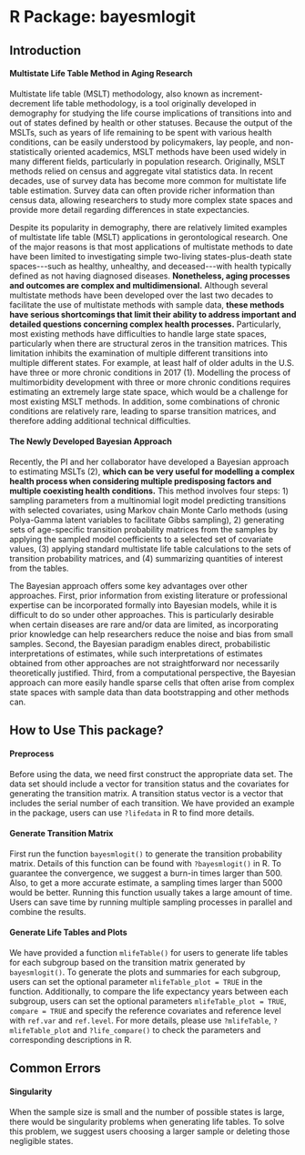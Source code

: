 # R Package: bayesmlogit



## Introduction

#### Multistate Life Table Method in Aging Research

Multistate life table (MSLT) methodology, also known as increment-decrement life table methodology, is a tool originally developed in demography for studying the life course implications of transitions into and out of states defined by health or other statuses. Because the output of the MSLTs, such as years of life remaining to be spent with various health conditions, can be easily understood by policymakers, lay people, and non-statistically oriented academics, MSLT methods have been used widely in many different fields, particularly in population research. Originally, MSLT methods relied on census and aggregate vital statistics data.  In recent decades, use of survey data has become more common for multistate life table estimation. Survey data can often provide richer information than census data, allowing researchers to study more complex state spaces and provide more detail regarding differences in state expectancies.

Despite its popularity in demography, there are relatively limited examples of multistate life table (MSLT) applications in gerontological research. One of the major reasons is that most applications of multistate methods to date have been limited to investigating simple two-living states-plus-death state spaces---such as healthy, unhealthy, and deceased---with health typically defined as not having diagnosed diseases. **Nonetheless, aging processes and outcomes are complex and multidimensional.** Although several multistate methods have been developed over the last two decades to facilitate the use of multistate methods with sample data, **these methods have serious shortcomings that limit their ability to address important and detailed questions concerning complex health processes.** Particularly, most existing methods have difficulties to handle large state spaces, particularly when there are structural zeros in the transition matrices. This limitation inhibits the examination of multiple different transitions into multiple different states. For example, at least half of older adults in the U.S. have three or more chronic conditions in 2017 (1). Modelling the process of multimorbidity development with three or more chronic conditions requires estimating an extremely large state space, which would be a challenge for most existing MSLT methods. In addition, some combinations of chronic conditions are relatively rare, leading to sparse transition matrices, and therefore adding additional technical difficulties.

#### **The Newly Developed Bayesian Approach**

Recently, the PI and her collaborator have developed a Bayesian approach to estimating MSLTs (2), **which can be very useful for modelling a complex health process when considering multiple predisposing factors and multiple coexisting health conditions.** This method involves four steps: 1) sampling parameters from a multinomial logit model predicting transitions with selected covariates, using Markov chain Monte Carlo methods (using Polya-Gamma latent variables to facilitate Gibbs sampling), 2) generating sets of age-specific transition probability matrices from the samples by applying the sampled model coefficients to a selected set of covariate values, (3) applying standard multistate life table calculations to the sets of transition probability matrices, and (4) summarizing quantities of interest from the tables. 

The Bayesian approach offers some key advantages over other approaches. First, prior information from existing literature or professional expertise can be incorporated formally into Bayesian models, while it is difficult to do so under other approaches. This is particularly desirable when certain diseases are rare and/or data are limited, as incorporating prior knowledge can help researchers reduce the noise and bias from small samples. Second, the Bayesian paradigm enables direct, probabilistic interpretations of estimates, while such interpretations of estimates obtained from other approaches are not straightforward nor necessarily theoretically justified. Third, from a computational perspective, the Bayesian approach can more easily handle sparse cells that often arise from complex state spaces with sample data than data bootstrapping and other methods can.

## How to Use This package?

#### Preprocess

Before using the data, we need first construct the appropriate data set. The data set should include a vector for transition status and the covariates for generating the transition matrix. A transition status vector is a vector that includes the serial number of each transition. We have provided an example in the package, users can use `?lifedata` in R to find more details. 

#### Generate Transition Matrix

First run the function `bayesmlogit()` to generate the transition probability matrix. Details of this function can be found with `?bayesmlogit()` in R. To guarantee the  convergence, we suggest a burn-in times larger than 500. Also, to get a more accurate estimate, a sampling times larger than 5000 would be better. Running this function usually takes a large amount of time. Users can save time by running multiple sampling processes in parallel and combine the results. 

#### Generate Life Tables and Plots

We have provided a function `mlifeTable()` for users to generate life tables for each subgroup based on the transition matrix generated by `bayesmlogit()`.  To generate the plots and summaries for each subgroup, users can set the optional parameter `mlifeTable_plot = TRUE` in the function. Additionally, to compare the life expectancy years between each subgroup, users can set the optional parameters `mlifeTable_plot = TRUE`,  `compare = TRUE` and specify the reference covariates and reference level with `ref.var` and `ref.level`. For more details, please use `?mlifeTable`, `?mlifeTable_plot` and `?life_compare()` to check the parameters and corresponding descriptions in R.



## Common Errors

#### Singularity

When the sample size is small and the number of possible states is large, there would be singularity problems when generating life tables. To solve this problem, we suggest users choosing a larger sample or deleting those negligible states.  



























